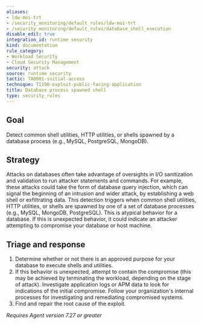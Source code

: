 ```yaml
---
aliases:
- ldw-moi-trt
- /security_monitoring/default_rules/ldw-moi-trt
- /security_monitoring/default_rules/database_shell_execution
disable_edit: true
integration_id: runtime security
kind: documentation
rule_category:
- Workload Security
- Cloud Security Management
security: attack
source: runtime security
tactic: TA0001-initial-access
technique: T1190-exploit-public-facing-application
title: Database process spawned shell
type: security_rules
---
```


## Goal
Detect common shell utilities, HTTP utilities, or shells spawned by a database process (e.g., MySQL, PostgreSQL, MongoDB).

## Strategy
Attacks on databases often take advantage of oversights in I/O sanitization and validation to run attacker statements and commands. For example, these attacks could take the form of database query injection, which can signal the beginning of an intrusion and wider attack, by establishing a web shell or exfiltrating data. This detection triggers when common shell utilities, HTTP utilities, or shells are spawned by one of a set of database processes (e.g., MySQL, MongoDB, PostgreSQL). This is atypical behavior for a database. If this is unexpected behavior, it could indicate an attacker attempting to compromise your database or host machine.

## Triage and response
1. Determine whether or not there is an approved purpose for your database to execute shells and utilities.
2. If this behavior is unexpected, attempt to contain the compromise (this may be achieved by terminating the workload, depending on the stage of attack). Investigate application logs or APM data to look for indications of the initial compromise. Follow your organization's internal processes for investigating and remediating compromised systems.
3. Find and repair the root cause of the exploit.

*Requires Agent version 7.27 or greater*
